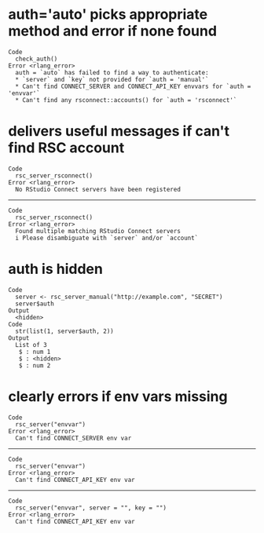 # auth='auto' picks appropriate method and error if none found

    Code
      check_auth()
    Error <rlang_error>
      auth = `auto` has failed to find a way to authenticate:
      * `server` and `key` not provided for `auth = 'manual'`
      * Can't find CONNECT_SERVER and CONNECT_API_KEY envvars for `auth = 'envvar'`
      * Can't find any rsconnect::accounts() for `auth = 'rsconnect'`

# delivers useful messages if can't find RSC account

    Code
      rsc_server_rsconnect()
    Error <rlang_error>
      No RStudio Connect servers have been registered

---

    Code
      rsc_server_rsconnect()
    Error <rlang_error>
      Found multiple matching RStudio Connect servers
      i Please disambiguate with `server` and/or `account`

# auth is hidden

    Code
      server <- rsc_server_manual("http://example.com", "SECRET")
      server$auth
    Output
      <hidden>
    Code
      str(list(1, server$auth, 2))
    Output
      List of 3
       $ : num 1
       $ : <hidden>
       $ : num 2

# clearly errors if env vars missing

    Code
      rsc_server("envvar")
    Error <rlang_error>
      Can't find CONNECT_SERVER env var

---

    Code
      rsc_server("envvar")
    Error <rlang_error>
      Can't find CONNECT_API_KEY env var

---

    Code
      rsc_server("envvar", server = "", key = "")
    Error <rlang_error>
      Can't find CONNECT_API_KEY env var

